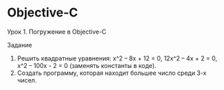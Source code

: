 # Objective-C

Урок 1. Погружение в Objective-C

Задание

1. Решить квадратные уравнения:
x^2 – 8x + 12 = 0,
12x^2 – 4x + 2 = 0,
x^2 – 100x - 2 = 0
(заменять константы в коде).
2. Создать программу, которая находит большее число среди 3-х чисел.
